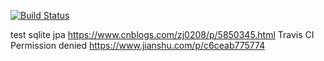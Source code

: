 [![Build Status](https://travis-ci.org/jincs1414/blog.svg?branch=master)](https://travis-ci.org/jincs1414/blog)

test
sqlite jpa
https://www.cnblogs.com/zj0208/p/5850345.html
Travis CI Permission denied
https://www.jianshu.com/p/c6ceab775774